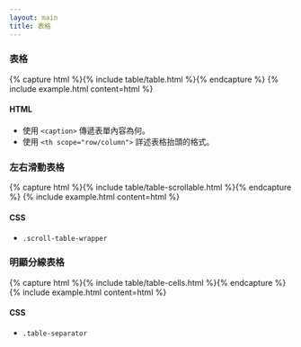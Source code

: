 ```yaml
---
layout: main
title: 表格
---
```


### 表格

{% capture html %}{% include table/table.html %}{% endcapture %}
{% include example.html content=html %}

#### HTML

- 使用 `<caption>` 傳遞表單內容為何。
- 使用 `<th scope="row/column">` 詳述表格抬頭的格式。

### 左右滑動表格

{% capture html %}{% include table/table-scrollable.html %}{% endcapture %}
{% include example.html content=html %}

#### CSS

- `.scroll-table-wrapper`

### 明顯分線表格

{% capture html %}{% include table/table-cells.html %}{% endcapture %}
{% include example.html content=html %}

#### CSS

- `.table-separator`